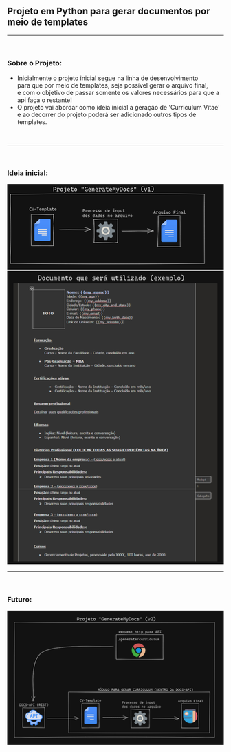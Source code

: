 ## Projeto em Python para gerar documentos por meio de templates

---
<br>

### Sobre o Projeto:
- Inicialmente o projeto inicial segue na linha de desenvolvimento <br>
  para que por meio de templates, seja possível gerar o arquivo final, <br>
  e com o objetivo de passar somente os valores necessários para que a api faça o restante!
- O projeto vai abordar como ideia inicial a geração de 'Curriculum Vitae' <br>
  e ao decorrer do projeto poderá ser adicionado outros tipos de templates.

<br>

---
<br>

### Ideia inicial:

<img alt="v1" width="550px" src="https://github.com/TomazWill/my-docs-manager-api/blob/master/img/v1.png" />

<br>

<img alt="v1 doc" width="550px" src="https://github.com/TomazWill/my-docs-manager-api/blob/master/img/v1_doc_template.png" />

<br>

---
<br>


### Futuro:

<img alt="v2" width="550px" src="https://github.com/TomazWill/my-docs-manager-api/blob/master/img/v2.png" />
